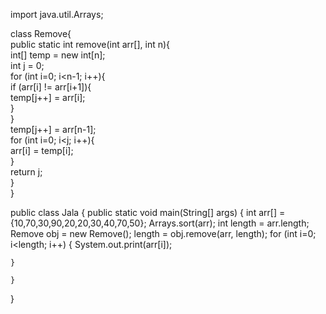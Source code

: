 import java.util.Arrays;

class Remove{  
public static int remove(int arr[], int n){  
        int[] temp = new int[n];  
        int j = 0;  
        for (int i=0; i<n-1; i++){  
            if (arr[i] != arr[i+1]){  
                temp[j++] = arr[i];  
            }  
         }  
        temp[j++] = arr[n-1];     
        for (int i=0; i<j; i++){  
            arr[i] = temp[i];  
        }  
        return j;  
    }  
}

public class Jala {
public static void main(String[] args) 
	{
	int arr[] = {10,70,30,90,20,20,30,40,70,50};
    Arrays.sort(arr);
    int length = arr.length;  
    Remove obj = new Remove();
    length = obj.remove(arr, length);
    for (int i=0; i<length; i++)
    { 
       System.out.print(arr[i]);

	}
	
    }
}
